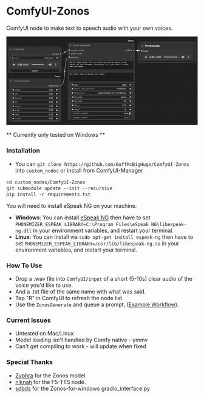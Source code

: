 # ComfyUI-Zonos

ComfyUI node to make text to speech audio with your own voices.

![ComfyUI-Zonos](images/main.png)

** Currently only tested on Windows **

### Installation
* You can `git clone https://github.com/BuffMcBigHuge/ComfyUI-Zonos` into `custom_nodes` or install from ComfyUI-Manager
```
cd custom_nodes/ComfyUI-Zonos
git submodule update --init --recursive
pip install -r requirements.txt
```
You will need to install eSpeak NG on your machine. 
* **Windows**: You can install [eSpeak NG](https://github.com/espeak-ng/espeak-ng/releases/download/1.52.0/espeak-ng.msi) then have to set `PHONEMIZER_ESPEAK_LIBRARY=C:\Program Files\eSpeak NG\libespeak-ng.dll` in your environment variables, and restart your terminal.
* **Linux**: You can install via `sudo apt-get install espeak-ng` then have to set `PHONEMIZER_ESPEAK_LIBRARY=/usr/lib/libespeak-ng.so` in your environment variables, and restart your terminal. 

### How To Use

* Drop a .wav file into `ComfyUI/input` of a short (5-10s) clear audio of the voice you'd like to use.
* And a .txt file of the same name with what was said.
* Tap "R" in ComfyUI to refresh the node list.
* Use the `ZonosGenerate` and queue a prompt, ([Example Workflow](./examples/comfy-zonos-example.json)).

### Current Issues
* Untested on Mac/Linux
* Model loading isn't handled by Comfy native - ymmv
* Can't get compiling to work - will update when fixed

### Special Thanks

* [Zyphra](https://github.com/Zyphra-AI) for the Zonos model.
* [niknah](https://github.com/niknah) for the F5-TTS node.
* [sdbds](https://github.com/sdbds) for the Zonos-for-windows gradio_interface.py